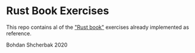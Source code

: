 # Rust Book Exercises

This repo contains al of the ["Rust book"](https://doc.rust-lang.org/book) exercises already implemented as reference.

Bohdan Shcherbak 2020